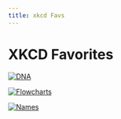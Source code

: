 ```yaml
---
title: xkcd Favs
---
```

# XKCD Favorites



[![DNA](https://imgs.xkcd.com/comics/dna.png)](https://xkcd.com/1605/)

[![Flowcharts](https://imgs.xkcd.com/comics/flowcharts.png)](https://xkcd.com/1488/)

[![Names](https://imgs.xkcd.com/comics/names.png)](https://xkcd.com/302/)
